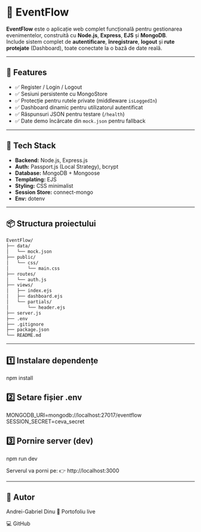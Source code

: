 # 🪩 EventFlow

**EventFlow** este o aplicație web complet funcțională pentru gestionarea evenimentelor, construită cu **Node.js**, **Express**, **EJS** și **MongoDB**.  
Include sistem complet de **autentificare**, **înregistrare**, **logout** și **rute protejate** (Dashboard), toate conectate la o bază de date reală.

---

## 🚀 Features

- ✅ Register / Login / Logout
- ✅ Sesiuni persistente cu MongoStore
- ✅ Protecție pentru rutele private (middleware `isLoggedIn`)
- ✅ Dashboard dinamic pentru utilizatorul autentificat
- ✅ Răspunsuri JSON pentru testare (`/health`)
- ✅ Date demo încărcate din `mock.json` pentru fallback

---

## 🧰 Tech Stack

- **Backend:** Node.js, Express.js  
- **Auth:** Passport.js (Local Strategy), bcrypt  
- **Database:** MongoDB + Mongoose  
- **Templating:** EJS  
- **Styling:** CSS minimalist  
- **Session Store:** connect-mongo  
- **Env:** dotenv  

---

## 📦 Structura proiectului

```bash
EventFlow/
├── data/
│   └── mock.json
├── public/
│   └── css/
│       └── main.css
├── routes/
│   └── auth.js
├── views/
│   ├── index.ejs
│   ├── dashboard.ejs
│   └── partials/
│       └── header.ejs
├── server.js
├── .env
├── .gitignore
├── package.json
└── README.md
```

---

## 1️⃣ Instalare dependențe
npm install

## 2️⃣ Setare fișier .env
MONGODB_URI=mongodb://localhost:27017/eventflow
SESSION_SECRET=ceva_secret

## 3️⃣ Pornire server (dev)
npm run dev

Serverul va porni pe:
👉 http://localhost:3000

---

## 👤 Autor

Andrei-Gabriel Dinu
🔗 Portofoliu live

💻 GitHub